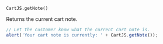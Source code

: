 `CartJS.getNote()`

Returns the current cart note.

```js
// Let the customer know what the current cart note is.
alert('Your cart note is currently: ' + CartJS.getNote());
```

